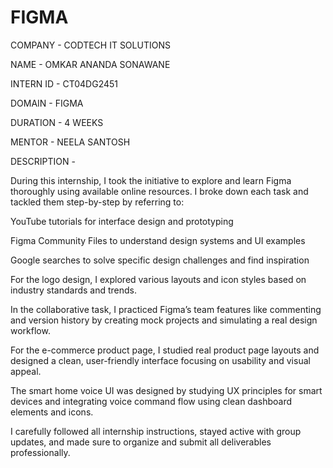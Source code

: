 # FIGMA

COMPANY - CODTECH IT SOLUTIONS

NAME - OMKAR ANANDA SONAWANE

INTERN ID - CT04DG2451

DOMAIN - FIGMA

DURATION - 4 WEEKS

MENTOR - NEELA SANTOSH

DESCRIPTION - 

During this internship, I took the initiative to explore and learn Figma thoroughly using available online resources. I broke down each task and tackled them step-by-step by referring to:

YouTube tutorials for interface design and prototyping

Figma Community Files to understand design systems and UI examples

Google searches to solve specific design challenges and find inspiration

For the logo design, I explored various layouts and icon styles based on industry standards and trends.

In the collaborative task, I practiced Figma’s team features like commenting and version history by creating mock projects and simulating a real design workflow.

For the e-commerce product page, I studied real product page layouts and designed a clean, user-friendly interface focusing on usability and visual appeal.

The smart home voice UI was designed by studying UX principles for smart devices and integrating voice command flow using clean dashboard elements and icons.

I carefully followed all internship instructions, stayed active with group updates, and made sure to organize and submit all deliverables professionally.
